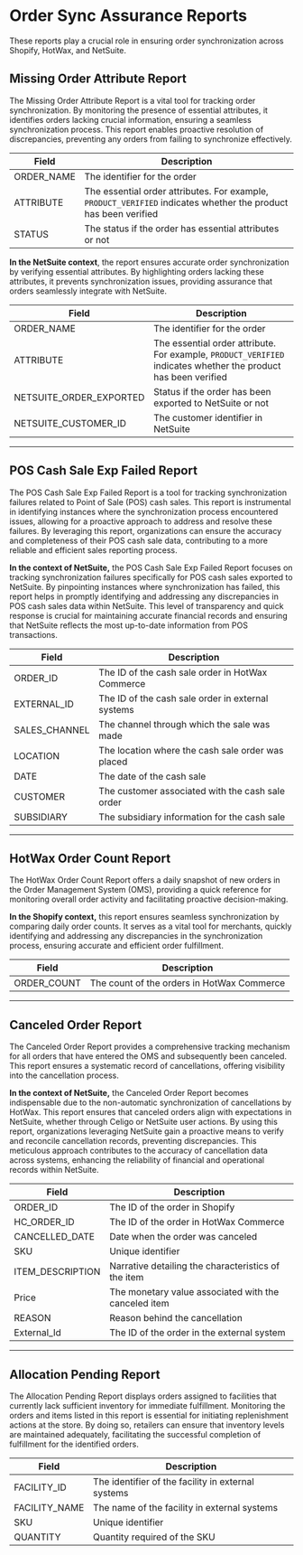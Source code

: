# Order Sync Assurance Reports

These reports play a crucial role in ensuring order synchronization across Shopify, HotWax, and NetSuite.


## Missing Order Attribute Report

The Missing Order Attribute Report is a vital tool for tracking order synchronization. By monitoring the presence of essential attributes, it identifies orders lacking crucial information, ensuring a seamless synchronization process. This report enables proactive resolution of discrepancies, preventing any orders from failing to synchronize effectively.

| Field                   | Description                                       |
|-------------------------|---------------------------------------------------|
| ORDER_NAME              | The identifier for the order                      |
| ATTRIBUTE     | The essential order attributes. For example, `PRODUCT_VERIFIED` indicates whether the product has been verified   |
| STATUS              | The status if the order has essential attributes or not                      |

**In the NetSuite context**, the report ensures accurate order synchronization by verifying essential attributes. By highlighting orders lacking these attributes, it prevents synchronization issues, providing assurance that orders seamlessly integrate with NetSuite. 

| Field                   | Description                                       |
|-------------------------|---------------------------------------------------|
| ORDER_NAME              | The identifier for the order                      |
| ATTRIBUTE     | The essential order attribute. For example, `PRODUCT_VERIFIED` indicates whether the product has been verified   |
| NETSUITE_ORDER_EXPORTED | Status if the order has been exported to NetSuite or not |
| NETSUITE_CUSTOMER_ID    | The customer identifier in NetSuite               |

---

## POS Cash Sale Exp Failed Report
The POS Cash Sale Exp Failed Report is a tool for tracking synchronization failures related to Point of Sale (POS) cash sales. This report is instrumental in identifying instances where the synchronization process encountered issues, allowing for a proactive approach to address and resolve these failures. By leveraging this report, organizations can ensure the accuracy and completeness of their POS cash sale data, contributing to a more reliable and efficient sales reporting process.

**In the context of NetSuite,** the POS Cash Sale Exp Failed Report focuses on tracking synchronization failures specifically for POS cash sales exported to NetSuite. By pinpointing instances where synchronization has failed, this report helps in promptly identifying and addressing any discrepancies in POS cash sales data within NetSuite. This level of transparency and quick response is crucial for maintaining accurate financial records and ensuring that NetSuite reflects the most up-to-date information from POS transactions.

| Field          | Description                                |
|-----------------|--------------------------------------------|
| ORDER_ID        | The ID of the cash sale order in HotWax Commerce   |
| EXTERNAL_ID     | The ID of the  cash sale order in external systems |
| SALES_CHANNEL   | The channel through which the sale was made |
| LOCATION        | The location where the cash sale order was placed       |
| DATE            | The date of the cash sale                   |
| CUSTOMER        | The customer associated with the cash sale order     |
| SUBSIDIARY      | The subsidiary information for the cash sale    |


---

## HotWax Order Count Report
The HotWax Order Count Report offers a daily snapshot of new orders in the Order Management System (OMS), providing a quick reference for monitoring overall order activity and facilitating proactive decision-making.

**In the Shopify context,** this report ensures seamless synchronization by comparing daily order counts. It serves as a vital tool for merchants, quickly identifying and addressing any discrepancies in the synchronization process, ensuring accurate and efficient order fulfillment.

| Field          | Description                                |
|-----------------|--------------------------------------------|
| ORDER_COUNT       | The count of the orders in HotWax Commerce   |


---

## Canceled Order Report
The Canceled Order Report provides a comprehensive tracking mechanism for all orders that have entered the OMS and subsequently been canceled. This report ensures a systematic record of cancellations, offering visibility into the cancellation process. 

**In the context of NetSuite,** the Canceled Order Report becomes indispensable due to the non-automatic synchronization of cancellations by HotWax. This report ensures that canceled orders align with expectations in NetSuite, whether through Celigo or NetSuite user actions. By using this report, organizations leveraging NetSuite gain a proactive means to verify and reconcile cancellation records, preventing discrepancies. This meticulous approach contributes to the accuracy of cancellation data across systems, enhancing the reliability of financial and operational records within NetSuite.

| Field           | Description                                              |
|-----------------|----------------------------------------------------------|
| ORDER_ID        | The ID of the order in Shopify          |
| HC_ORDER_ID     | The ID of the order in HotWax Commerce    |
| CANCELLED_DATE  | Date when the order was canceled                          |
| SKU             | Unique identifier            |
| ITEM_DESCRIPTION| Narrative detailing the characteristics of the item        |
| Price           | The monetary value associated with the canceled item      |
| REASON          | Reason behind the cancellation          |
| External_Id     | The ID of the order in the external system |

---

## Allocation Pending Report

The Allocation Pending Report displays orders assigned to facilities that currently lack sufficient inventory for immediate fulfillment. Monitoring the orders and items listed in this report is essential for initiating replenishment actions at the store. By doing so, retailers can ensure that inventory levels are maintained adequately, facilitating the successful completion of fulfillment for the identified orders.

| Field            | Description                                        |
|------------------|----------------------------------------------------|
| FACILITY_ID      | The identifier of the facility in external systems |
| FACILITY_NAME    | The name of the facility in external systems       |
| SKU              | Unique identifier                                  |
| QUANTITY         | Quantity required of the SKU                       |
